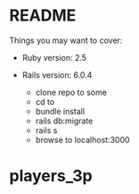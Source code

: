 # README


Things you may want to cover:

* Ruby version: 2.5

* Rails version: 6.0.4

    - clone repo to some <directory>
    - cd to <directory>
    - bundle install
    - rails db:migrate
    - rails s
    - browse to localhost:3000

# players_3p
